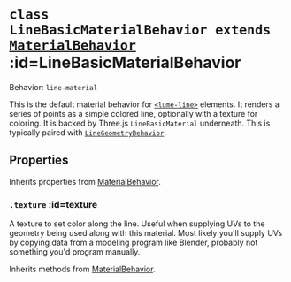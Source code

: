 
# <code>class <b>LineBasicMaterialBehavior</b> extends [MaterialBehavior](MaterialBehavior.md)</code> :id=LineBasicMaterialBehavior

Behavior: `line-material`

This is the default material behavior for
[`<lume-line>`](../../../meshes/Line.md) elements. It renders a series of
points as a simple colored line, optionally with a texture for coloring. It is
backed by Three.js `LineBasicMaterial` underneath. This is typically paired with
[`LineGeometryBehavior`](../geometries/LineGeometryBehavior.md).

<live-code id="example"></live-code>
<script>
  example.code = lineExample
</script>

## Properties

Inherits properties from [MaterialBehavior](MaterialBehavior.md).


### <code>.<b>texture</b></code> :id=texture

A texture to set color along the line.
Useful when supplying UVs to the geometry being used along with this
material. Most likely you'll supply UVs by copying data from a modeling
program like Blender, probably not something you'd program manually.
        



Inherits methods from [MaterialBehavior](MaterialBehavior.md).


        